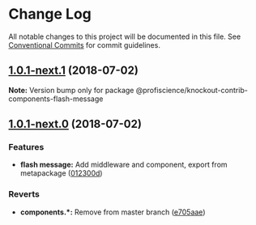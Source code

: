 # Change Log

All notable changes to this project will be documented in this file.
See [Conventional Commits](https://conventionalcommits.org) for commit guidelines.

<a name="1.0.1-next.1"></a>
## [1.0.1-next.1](https://github.com/Profiscience/knockout-contrib/compare/@profiscience/knockout-contrib-components-flash-message@1.0.1-next.0...@profiscience/knockout-contrib-components-flash-message@1.0.1-next.1) (2018-07-02)




**Note:** Version bump only for package @profiscience/knockout-contrib-components-flash-message

<a name="1.0.1-next.0"></a>
## [1.0.1-next.0](https://github.com/Profiscience/knockout-contrib/compare/@profiscience/knockout-contrib-components-flash-message@1.0.0-alpha.32...@profiscience/knockout-contrib-components-flash-message@1.0.1-next.0) (2018-07-02)


### Features

* **flash message:** Add middleware and component, export from metapackage ([012300d](https://github.com/Profiscience/knockout-contrib/commit/012300d))


### Reverts

* **components.*:** Remove from master branch ([e705aae](https://github.com/Profiscience/knockout-contrib/commit/e705aae))
